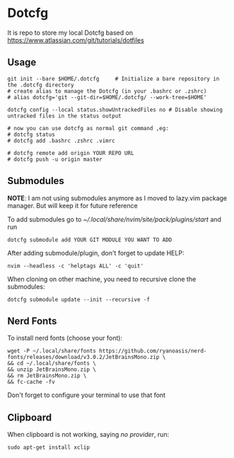 # Dotcfg

It is repo to store my local Dotcfg based on https://www.atlassian.com/git/tutorials/dotfiles

## Usage

```
git init --bare $HOME/.dotcfg     # Initialize a bare repository in the .dotcfg directory
# create alias to manage the Dotcfg (in your .bashrc or .zshrc)
# alias dotcfg='git --git-dir=$HOME/.dotcfg/ --work-tree=$HOME'

dotcfg config --local status.showUntrackedFiles no # Disable showing untracked files in the status output

# now you can use dotcfg as normal git command ,eg:
# dotcfg status
# dotcfg add .bashrc .zshrc .vimrc

# dotcfg remote add origin YOUR REPO URL
# dotcfg push -u origin master 

```

## Submodules

**NOTE**: I am not using submodules anymore as I moved to lazy.vim package manager. But will keep it for future reference

To add submodules go to *~/.local/share/nvim/site/pack/plugins/start* and run
```
dotcfg submodule add YOUR GIT MODULE YOU WANT TO ADD
```

After adding submodule/plugin, don't forget to update HELP:
```
nvim --headless -c 'helptags ALL' -c 'quit'
```

When cloning on other machine, you need to recursive clone the submodules:
```
dotcfg submodule update --init --recursive -f
```

## Nerd Fonts
To install nerd fonts (choose your font):
```
wget -P ~/.local/share/fonts https://github.com/ryanoasis/nerd-fonts/releases/download/v3.0.2/JetBrainsMono.zip \
&& cd ~/.local/share/fonts \
&& unzip JetBrainsMono.zip \
&& rm JetBrainsMono.zip \
&& fc-cache -fv
```

Don't forget to configure your terminal to use that font

## Clipboard
When clipboard is not working, saying *no provider*, run:

```
sudo apt-get install xclip
```

